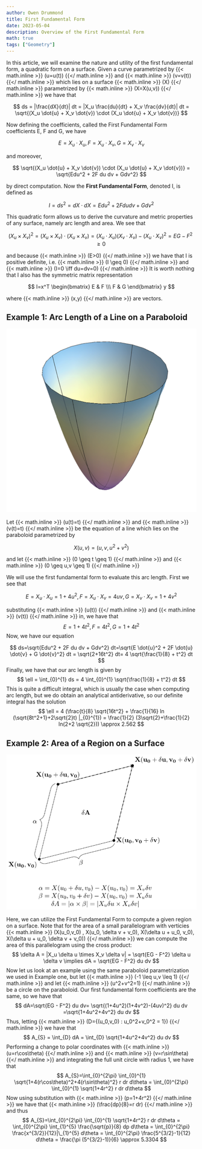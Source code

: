 ```yaml
---
author: Owen Drummond
title: First Fundamental Form
date: 2023-05-04
description: Overview of the First Fundamental Form
math: true
tags: ["Geometry"]
---
```


In this article, we will examine the nature and utility of the first fundamental form, a quadratic form on a surface. Given a curve parametrized by 
{{< math.inline >}}
\(u=u(t)\)
{{</ math.inline >}}
and
{{< math.inline >}}
\(v=v(t)\)
{{</ math.inline >}}
which lies on a surface 
{{< math.inline >}}
\(X\)
{{</ math.inline >}}
parametrized by
{{< math.inline >}}
\(X=X(u,v)\)
{{</ math.inline >}}
we have that 

$$
ds = |\frac{dX}{dt}| dt = |X_u \frac{du}{dt} + X_v \frac{dv}{dt}| dt = \sqrt{(X_u \dot{u} + X_v \dot{v}) \cdot (X_u \dot{u} + X_v \dot{v})}
$$

Now defining the coefficients, called the First Fundamental Form coefficients E, F and G, we have 

$$
E=X_u \cdot X_u, F=X_u \cdot X_v, G=X_v \cdot X_v
$$

and moreover,

$$
\sqrt{(X_u \dot{u} + X_v \dot{v}) \cdot (X_u \dot{u} + X_v \dot{v})} = \sqrt{Edu^2 + 2F du dv + Gdv^2}
$$

by direct computation. Now the **First Fundamental Form**, denoted I, is defined as

$$
I=ds^2=dX \cdot dX = Edu^2 + 2F du dv + Gdv^2
$$

This quadratic form allows us to derive the curvature and metric properties of any surface, namely arc length and area. We see that 

$$
(X_{u} \times X_{v})^2=(X_{u} \times X_{v}) \cdot (X_{u} \times X_{v}) = (X_{u} \cdot X_{u})(X_{v} \cdot X_{v})-(X_{u} \cdot X_{v})^2=EG - F^2 \geq 0
$$
 
and because 
{{< math.inline >}}
\(E>0\)
{{</ math.inline >}}
we have that I is positive definite, i.e. 
{{< math.inline >}}
\(I \geq 0\)
{{</ math.inline >}}
and 
{{< math.inline >}}
\(I=0 \iff du=dv=0\)
{{</ math.inline >}}
It is worth nothing that I also has the symmetric matrix representation

$$
I=x^T
\begin{bmatrix}
E & F \\\
F & G 
\end{bmatrix}
y
$$

where
{{< math.inline >}}
\(x,y\)
{{</ math.inline >}}
are vectors.

## Example 1: Arc Length of a Line on a Paraboloid

![Paraboloid](FFFex1.png)

Let 
{{< math.inline >}}
\(u(t)=t\)
{{</ math.inline >}}
and
{{< math.inline >}}
\(v(t)=t\)
{{</ math.inline >}}
be the equation of a line which lies on the paraboloid parametrized by

$$
X(u,v) = (u,v,u^2+v^2)
$$

and let 
{{< math.inline >}}
\(0 \geq t \geq 1\)
{{</ math.inline >}}
and
{{< math.inline >}}
\(0 \geq u,v \geq 1\)
{{</ math.inline >}}

We will use the first fundamental form to evaluate this arc length. First we see that

$$
E=X_u \cdot X_u = 1+4u^2 ,
F=X_u \cdot X_v = 4uv ,
G=X_v \cdot X_v = 1+4v^2
$$

substituting 
{{< math.inline >}}
\(u(t)\)
{{</ math.inline >}}
and
{{< math.inline >}}
\(v(t)\)
{{</ math.inline >}}
in, we have that 
$$
E= 1+4t^2 ,
F= 4t^2 ,
G= 1+4t^2
$$
Now, we have our equation

$$
ds=\sqrt{Edu^2 + 2F du dv + Gdv^2} dt=\sqrt{E \dot{u}^2 + 2F \dot{u} \dot{v} + G \dot{v}^2} dt = \sqrt{2+16t^2} dt= 4 \sqrt{\frac{1}{8} + t^2} dt
$$
Finally, we have that our arc length is given by
$$
\ell = \int_{0}^{1} ds = 4 \int_{0}^{1} \sqrt{\frac{1}{8} + t^2} dt
$$
This is quite a difficult integral, which is usually the case when computing arc length, but we do obtain an analytical antiderivative, so our definite integral has the solution
$$
\ell = 4 (\frac{t}{8} \sqrt{16t^2} + \frac{1}{16} ln (\sqrt{8t^2+1}+2\sqrt{2}t) |_{0}^{1}) = \frac{1}{2} (3\sqrt{2}+\frac{1}{2} ln(2+2 \sqrt{2})) \approx 2.562
$$

## Example 2: Area of a Region on a Surface

![Area of a Parallelogram](Para.png)

Here, we can utilize the First Fundamental Form to compute a given region on a surface. Note that for the area of a small parallelogram with verticies
{{< math.inline >}}
\(X(u_0,v_0) , X(u_0, \delta v + v_0), X(\delta u + u_0, v_0), X(\delta u + u_0, \delta v + v_0)\)
{{</ math.inline >}}
we can compute the area of this parallelogram using the cross product:
$$
\delta A = |X_u \delta u \times X_v \delta v| = \sqrt{EG - F^2} \delta u \delta v \implies dA = \sqrt{EG - F^2} du dv
$$
Now let us look at an example using the same paraboloid parametrization we used in Example one, but let 
{{< math.inline >}}
\(-1 \leq u,v \leq 1\)
{{</ math.inline >}}
and let
{{< math.inline >}}
\(u^2+v^2=1\)
{{</ math.inline >}}
be a circle on the paraboloid. Our first fundamental form coefficients are the same, so we have that 
$$
dA=\sqrt{EG - F^2} du dv= \sqrt{(1+4u^2)(1+4v^2)-(4uv)^2} du dv =\sqrt{1+4u^2+4v^2} du dv
$$
Thus, letting
{{< math.inline >}}
\(D=\{(u_0,v_0) : u_0^2+v_0^2 = 1\}\)
{{</ math.inline >}}
we have that
$$
A_{S} = \int_{D} dA = \int_{D} \sqrt{1+4u^2+4v^2} du dv
$$
Performing a change to polar coordinates with 
{{< math.inline >}}
\(u=r\cos\theta\)
{{</ math.inline >}}
and
{{< math.inline >}}
\(v=r\sin\theta\)
{{</ math.inline >}}
and integrating the full unit circle with radius 1, we have that
$$
A_{S}=\int_{0}^{2\pi} \int_{0}^{1} \sqrt{1+4(r\cos\theta)^2+4(r\sin\theta)^2} r dr d\theta = \int_{0}^{2\pi} \int_{0}^{1} \sqrt{1+4r^2} r dr d\theta
$$
Now using substitution with 
{{< math.inline >}}
\(p=1+4r^2\)
{{</ math.inline >}}
we have that
{{< math.inline >}}
\(\frac{dp}{8}=r dr\)
{{</ math.inline >}}
and thus
$$
A_{S}=\int_{0}^{2\pi} \int_{0}^{1} \sqrt{1+4r^2} r dr d\theta = \int_{0}^{2\pi} \int_{1}^{5} \frac{\sqrt{p}}{8} dp d\theta = \int_{0}^{2\pi} \frac{x^{3/2}}{12}|\_{1}^{5}  d\theta = \int_{0}^{2\pi}  \frac{5^{3/2}-1}{12} d\theta = \frac{\pi (5^{3/2}-1)}{6} \approx 5.3304
$$
